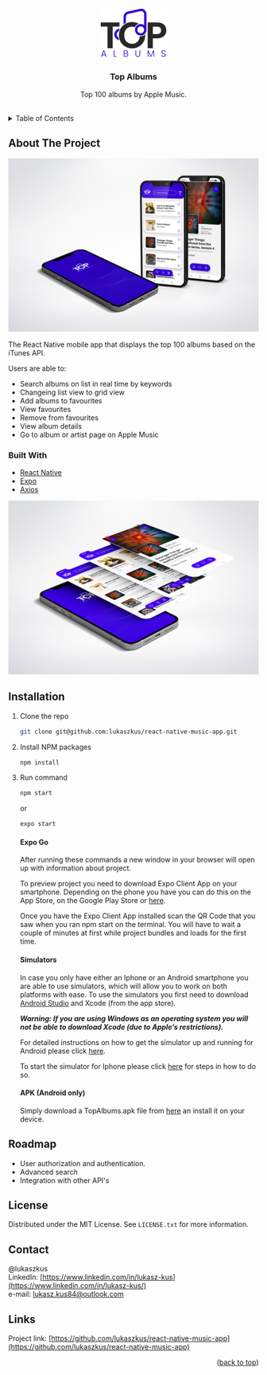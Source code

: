 <div id="top"></div>

<!-- [![MIT License][license-shield]][license-url] -->

<!-- PROJECT LOGO -->
<br />
<div align="center">
  <a href="https://github.com/lukaszkus/react-native-music-app">
    <img src="screenshots/TopAlbums-logo.png" alt="Logo" width="140" height="auto">
  </a>

<h3 align="center">Top Albums</h3>

  <p align="center">
    Top 100 albums by Apple Music.
    <br />
    <br />
  </p>
</div>

<!-- TABLE OF CONTENTS -->
<details>
  <summary>Table of Contents</summary>
  <ol>
    <li>
      <a href="#about-the-project">About The Project</a>
      <ul>
        <li><a href="#built-with">Built With</a></li>
      </ul>
    </li>
    <li>
      <a href="#installation">Installation</a>
    </li>
    <li><a href="#roadmap">Roadmap</a></li>
    <li><a href="#license">License</a></li>
    <li><a href="#contact">Contact</a></li>
    <li><a href="#links">Links</a></li>
  </ol>
</details>

<!-- ABOUT THE PROJECT -->

## About The Project

[![Product Name Screen Shot][product-screenshot-1]](https://github.com/lukaszkus/react-native-music-app/)

The React Native mobile app that displays the top 100 albums based on the iTunes API.

Users are able to:

- Search albums on list in real time by keywords
- Changeing list view to grid view
- Add albums to favourites
- View favourites
- Remove from favourites
- View album details
- Go to album or artist page on Apple Music

### Built With

- [React Native](https://reactnative.dev/)
- [Expo](https://expo.dev/)
- [Axios](https://axios-http.com/)

[![Product Name Screen Shot][product-screenshot-2]](https://github.com/lukaszkus/react-native-music-app/)

<!-- GETTING STARTED -->

## Installation

1. Clone the repo
   ```sh
   git clone git@github.com:lukaszkus/react-native-music-app.git
   ```
2. Install NPM packages
   ```sh
   npm install
   ```
3. Run command

   ```sh
   npm start
   ```

   or

   ```sh
   expo start
   ```

   #### Expo Go

   After running these commands a new window in your browser will open up with information about project.

   To preview project you need to download Expo Client App on your smartphone. Depending on the phone you have you can do this on the App Store, on the Google Play Store or [here](https://expo.dev/client).

   Once you have the Expo Client App installed scan the QR Code that you saw when you ran npm start on the terminal. You will have to wait a couple of minutes at first while project bundles and loads for the first time.

   #### Simulators

   In case you only have either an Iphone or an Android smartphone you are able to use simulators, which will allow you to work on both platforms with ease. To use the simulators you first need to download [Android Studio](https://developer.android.com/studio?gclid=Cj0KCQiAtrnuBRDXARIsABiN-7ANWy_2jX23GHocj9MWMcNmr1bs-ndjSYWDPBQ45cVrcptTbzlAgH0aAmqiEALw_wcB) and Xcode (from the app store).

   <i><b>Warning: If you are using Windows as an operating system you will not be able to download Xcode (due to Apple’s restrictions).</b></i>

   For detailed instructions on how to get the simulator up and running for Android please click [here](https://docs.expo.dev/workflow/android-studio-emulator/?redirected).

   To start the simulator for Iphone please click [here](https://docs.expo.dev/workflow/ios-simulator/?redirected) for steps in how to do so.

   #### APK (Android only)

   Simply download a TopAlbums.apk file from [here](https://github.com/lukaszkus/react-native-music-app/blob/main/apk/TopAlbums.apk) an install it on your device.

<!-- ROADMAP -->

## Roadmap

- User authorization and authentication.
- Advanced search
- Integration with other API's

<!-- LICENSE -->

## License

Distributed under the MIT License. See `LICENSE.txt` for more information.

<!-- CONTACT -->

## Contact

@lukaszkus
<br/>
LinkedIn: [https://www.linkedin.com/in/lukasz-kus](https://www.linkedin.com/in/lukasz-kus/)
<br/>
e-mail: lukasz.kus84@outlook.com

## Links

Project link: [https://github.com/lukaszkus/react-native-music-app](https://github.com/lukaszkus/react-native-music-app)
<br/>

<p align="right">(<a href="#top">back to top</a>)</p>

<!-- MARKDOWN LINKS & IMAGES -->
<!-- https://www.markdownguide.org/basic-syntax/#reference-style-links -->

[license-shield]: https://img.shields.io/github/license/github_username/repo_name.svg?style=for-the-badge
[license-url]: https://github.com/lukaszkus/todo-app/blob/main/LICENSE.txt
[linkedin-shield]: https://img.shields.io/badge/-LinkedIn-black.svg?style=for-the-badge&logo=linkedin&colorB=555
[linkedin-url]: https://www.linkedin.com/in/lukasz-kus/
[product-screenshot-1]: screenshots/screenshot-1.png
[product-screenshot-2]: screenshots/screenshot-2.png
